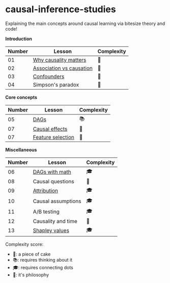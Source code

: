 # causal-inference-studies

Explaining the main concepts around causal learning via bitesize theory and code!

**Introduction**

<table class="causal-table">
  <thead>
    <tr>
      <th>Number</th>
      <th>Lesson</th>
      <th>Complexity</th>
    </tr>
  </thead>
  <tbody>
    <tr><td>01</td><td><a href="why_causality_matters">Why causality matters</a></td><td>🍰</td></tr>
    <tr><td>02</td><td><a href="association_vs_causation">Association vs causation</a></td><td>🍰</td></tr>
    <tr><td>03</td><td><a href="confounders">Confounders</a></td><td>🍰</td></tr>
    <tr><td>04</td><td>Simpson's paradox</td><td>🍰</td></tr>
  </tbody>
</table>

**Core concepts**

<table class="causal-table">
  <thead>
    <tr>
      <th>Number</th>
      <th>Lesson</th>
      <th>Complexity</th>
    </tr>
  </thead>
  <tbody>
    <tr><td>05</td><td><a href="dags">DAGs</a></td><td>📚</td></tr>
    <tr><td>07</td><td><a href="causal_effects">Causal effects</a></td><td>🍰</td></tr>
    <tr><td>07</td><td><a href="feature_selection">Feature selection</a></td><td>🍰</td></tr>
  </tbody>
</table>


**Miscellaneous**

<table class="causal-table">
  <thead>
    <tr>
      <th>Number</th>
      <th>Lesson</th>
      <th>Complexity</th>
    </tr>
  </thead>
  <tbody>
    <tr><td>06</td><td><a href="dags_with_math">DAGs with math</a></td><td>🎓</td></tr>
    <tr><td>08</td><td>Causal questions</td><td>💭</td></tr>
    <tr><td>09</td><td><a href="attribution">Attribution</a></td><td>🎓</td></tr>
    <tr><td>10</td><td>Causal assumptions</td><td>🎓</td></tr>
    <tr><td>11</td><td>A/B testing</td><td>🎓</td></tr>
    <tr><td>12</td><td>Causality and time</td><td>💭</td></tr>
    <tr><td>13</td><td><a href="shapley_values">Shapley values</a></td><td>🎓</td></tr>
  </tbody>
</table>

Complexity score: 

- 🍰: a piece of cake
- 📚: requires thinking about it
- 🎓: requires connecting dots
- 💭: it's philosophy